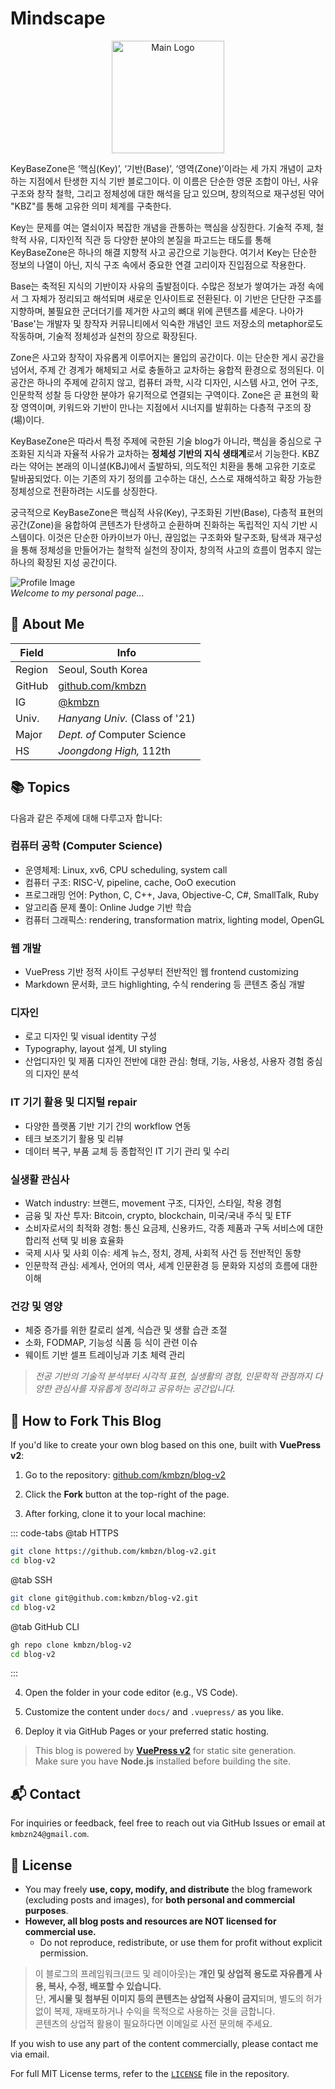 # Mindscape

<p align="center">
  <img src="https://kmbzn.com/images/android-chrome-512x512.png" width="180" alt="Main Logo" />
</p>

KeyBaseZone은 ‘핵심(Key)’, ‘기반(Base)’, ‘영역(Zone)’이라는 세 가지 개념이 교차하는 지점에서 탄생한 지식 기반 블로그이다. 이 이름은 단순한 영문 조합이 아닌, 사유 구조와 창작 철학, 그리고 정체성에 대한 해석을 담고 있으며, 창의적으로 재구성된 약어 "KBZ"를 통해 고유한 의미 체계를 구축한다.

Key는 문제를 여는 열쇠이자 복잡한 개념을 관통하는 핵심을 상징한다. 기술적 주제, 철학적 사유, 디자인적 직관 등 다양한 분야의 본질을 파고드는 태도를 통해 KeyBaseZone은 하나의 해결 지향적 사고 공간으로 기능한다. 여기서 Key는 단순한 정보의 나열이 아닌, 지식 구조 속에서 중요한 연결 고리이자 진입점으로 작용한다.

Base는 축적된 지식의 기반이자 사유의 출발점이다. 수많은 정보가 쌓여가는 과정 속에서 그 자체가 정리되고 해석되며 새로운 인사이트로 전환된다. 이 기반은 단단한 구조를 지향하며, 불필요한 군더더기를 제거한 사고의 뼈대 위에 콘텐츠를 세운다. 나아가 'Base'는 개발자 및 창작자 커뮤니티에서 익숙한 개념인 코드 저장소의 metaphor로도 작동하며, 기술적 정체성과 실천의 장으로 확장된다.

Zone은 사고와 창작이 자유롭게 이루어지는 몰입의 공간이다. 이는 단순한 게시 공간을 넘어서, 주제 간 경계가 해체되고 서로 충돌하고 교차하는 융합적 환경으로 정의된다. 이 공간은 하나의 주제에 갇히지 않고, 컴퓨터 과학, 시각 디자인, 시스템 사고, 언어 구조, 인문학적 성찰 등 다양한 분야가 유기적으로 연결되는 구역이다. Zone은 곧 표현의 확장 영역이며, 키워드와 기반이 만나는 지점에서 시너지를 발휘하는 다층적 구조의 장(場)이다.

KeyBaseZone은 따라서 특정 주제에 국한된 기술 blog가 아니라, 핵심을 중심으로 구조화된 지식과 자율적 사유가 교차하는 **정체성 기반의 지식 생태계**로서 기능한다. KBZ라는 약어는 본래의 이니셜(KBJ)에서 출발하되, 의도적인 치환을 통해 고유한 기호로 탈바꿈되었다. 이는 기존의 자기 정의를 고수하는 대신, 스스로 재해석하고 확장 가능한 정체성으로 전환하려는 시도를 상징한다.

궁극적으로 KeyBaseZone은 핵심적 사유(Key), 구조화된 기반(Base), 다층적 표현의 공간(Zone)을 융합하여 콘텐츠가 탄생하고 순환하며 진화하는 독립적인 지식 기반 시스템이다. 이것은 단순한 아카이브가 아닌, 끊임없는 구조화와 탈구조화, 탐색과 재구성을 통해 정체성을 만들어가는 철학적 실천의 장이자, 창의적 사고의 흐름이 멈추지 않는 하나의 확장된 지성 공간이다.

![Profile Image](https://kmbzn.com/images/profile.jpg)  
*Welcome to my personal page...*

## 👤 About Me

| Field  | Info                                         |
|--------|----------------------------------------------|
| Region | Seoul, South Korea                           |
| GitHub | [github.com/kmbzn](https://github.com/kmbzn) |
| IG     | [@kmbzn](https://instagram.com/kmbzn)        |
| Univ.  | *Hanyang Univ.* (Class of '21)               |
| Major  | *Dept. of* Computer Science                  |
| HS     | *Joongdong High,* 112th                      |

## 📚 Topics

다음과 같은 주제에 대해 다루고자 합니다:

### 컴퓨터 공학 (Computer Science)
- 운영체제: Linux, xv6, CPU scheduling, system call
- 컴퓨터 구조: RISC-V, pipeline, cache, OoO execution
- 프로그래밍 언어: Python, C, C++, Java, Objective-C, C#, SmallTalk, Ruby
- 알고리즘 문제 풀이: Online Judge 기반 학습
- 컴퓨터 그래픽스: rendering, transformation matrix, lighting model, OpenGL

### 웹 개발
- VuePress 기반 정적 사이트 구성부터 전반적인 웹 frontend customizing
- Markdown 문서화, 코드 highlighting, 수식 rendering 등 콘텐츠 중심 개발

### 디자인
- 로고 디자인 및 visual identity 구성
- Typography, layout 설계, UI styling
- 산업디자인 및 제품 디자인 전반에 대한 관심: 형태, 기능, 사용성, 사용자 경험 중심의 디자인 분석

### IT 기기 활용 및 디지털 repair
- 다양한 플랫폼 기반 기기 간의 workflow 연동
- 테크 보조기기 활용 및 리뷰
- 데이터 복구, 부품 교체 등 종합적인 IT 기기 관리 및 수리

### 실생활 관심사
- Watch industry: 브랜드, movement 구조, 디자인, 스타일, 착용 경험
- 금융 및 자산 투자: Bitcoin, crypto, blockchain, 미국/국내 주식 및 ETF
- 소비자로서의 최적화 경험: 통신 요금제, 신용카드, 각종 제품과 구독 서비스에 대한 합리적 선택 및 비용 효율화
- 국제 시사 및 사회 이슈: 세계 뉴스, 정치, 경제, 사회적 사건 등 전반적인 동향
- 인문학적 관심: 세계사, 언어의 역사, 세계 인문환경 등 문화와 지성의 흐름에 대한 이해

### 건강 및 영양
- 체중 증가를 위한 칼로리 설계, 식습관 및 생활 습관 조절
- 소화, FODMAP, 기능성 식품 등 식이 관련 이슈
- 웨이트 기반 셀프 트레이닝과 기초 체력 관리

> *전공 기반의 기술적 분석부터 시각적 표현, 실생활의 경험, 인문학적 관점까지 다양한 관심사를 자유롭게 정리하고 공유하는 공간입니다.*

## 🍴 How to Fork This Blog

If you'd like to create your own blog based on this one, built with **VuePress v2**:

1. Go to the repository: [github.com/kmbzn/blog-v2](https://github.com/kmbzn/blog-v2)

2. Click the **Fork** button at the top-right of the page.

3. After forking, clone it to your local machine:

::: code-tabs
@tab HTTPS
```bash
git clone https://github.com/kmbzn/blog-v2.git
cd blog-v2
```
@tab SSH
```bash
git clone git@github.com:kmbzn/blog-v2.git
cd blog-v2
```
@tab GitHub CLI
```bash
gh repo clone kmbzn/blog-v2
cd blog-v2
```
:::

4. Open the folder in your code editor (e.g., VS Code).

5. Customize the content under `docs/` and `.vuepress/` as you like.

6. Deploy it via GitHub Pages or your preferred static hosting.

> This blog is powered by **[VuePress v2](https://v2.vuepress.vuejs.org/)** for static site generation.  
> Make sure you have **Node.js** installed before building the site.

## 📬 Contact

For inquiries or feedback, feel free to reach out via GitHub Issues or email at `kmbzn24@gmail.com`.

## 📝 License

- You may freely **use, copy, modify, and distribute** the blog framework (excluding posts and images), for **both personal and commercial purposes**.
- **However, all blog posts and resources are NOT licensed for commercial use.**  
  - Do not reproduce, redistribute, or use them for profit without explicit permission.

> 이 블로그의 프레임워크(코드 및 레이아웃)는 **개인 및 상업적 용도로 자유롭게 사용, 복사, 수정, 배포할 수 있습니다.**  
> 단, **게시물 및 첨부된 이미지 등의 콘텐츠는 상업적 사용이 금지**되며, 별도의 허가 없이 복제, 재배포하거나 수익을 목적으로 사용하는 것을 금합니다.  
> 콘텐츠의 상업적 활용이 필요하다면 이메일로 사전 문의해 주세요.

If you wish to use any part of the content commercially, please contact me via email.

For full MIT License terms, refer to the [`LICENSE`](https://github.com/kmbzn/blog-v2/blob/master/LICENSE) file in the repository.